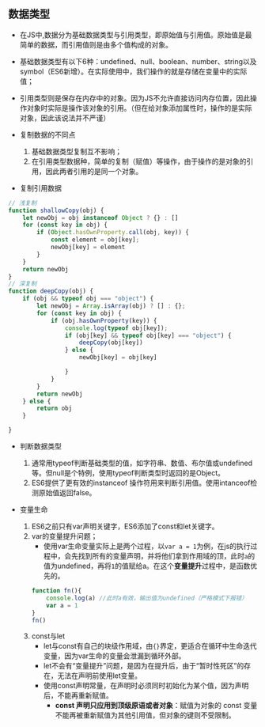 ## 数据类型
- 在JS中,数据分为基础数据类型与引用类型，即原始值与引用值。原始值是最简单的数据，而引用值则是由多个值构成的对象。
- 基础数据类型有以下6种：undefined、null、boolean、number、string以及symbol（ES6新增）。在实际使用中，我们操作的就是存储在变量中的实际值；
- 引用类型则是保存在内存中的对象。因为JS不允许直接访问内存位置，因此操作对象时实际是操作该对象的引用。（但在给对象添加属性时，操作的是实际对象，因此该说法并不严谨）

- 复制数据的不同点
    1. 基础数据类型复制互不影响；
    2. 在引用类型数据种，简单的复制（赋值）等操作，由于操作的是对象的引用，因此两者引用的是同一个对象。

- 复制引用数据
```js
// 浅复制
function shallowCopy(obj) {
    let newObj = obj instanceof Object ? {} : []
    for (const key in obj) {
        if (Object.hasOwnProperty.call(obj, key)) {
            const element = obj[key];
            newObj[key] = element
        }
    }
    return newObj
}
// 深复制
function deepCopy(obj) {
    if (obj && typeof obj === "object") {
        let newObj = Array.isArray(obj) ? [] : {};
        for (const key in obj) {
            if (obj.hasOwnProperty(key)) {
                console.log(typeof obj[key]);
                if (obj[key] && typeof obj[key] === "object") {
                    deepCopy(obj[key])
                } else {
                    newObj[key] = obj[key]

                }
            }
        }
        return newObj
    } else {
        return obj
    }

}
```

- 判断数据类型
    1. 通常用typeof判断基础类型的值，如字符串、数值、布尔值或undefined等。但null是个特例，使用typeof判断类型时返回的是Object。
    2. ES6提供了更有效的instanceof 操作符用来判断引用值。使用intanceof检测原始值返回false。

- 变量生命
    1. ES6之前只有var声明关键字，ES6添加了const和let关键字。
    2. var的变量提升问题；
        - 使用var生命变量实际上是两个过程，以`var a = 1`为例，在js的执行过程中，会先找到所有的变量声明，并将他们拿到作用域的顶，此时`a`的值为undefined，再将`1`的值赋给a。在这个**变量提升**过程中，是函数优先的。
        ```js
        function fn(){
            console.log(a) //此时a有效，输出值为undefined（严格模式下报错）
            var a = 1
        }
        fn()
        ```
    3. const与let
        - let与const有自己的块级作用域，由`{}`界定，更适合在循环中生命迭代变量，因为var生命的变量会泄漏到循环外部。
        - let不会有“变量提升”问题，是因为在提升后，由于“暂时性死区”的存在，无法在声明前使用let变量。
        - 使用const声明常量，在声明时必须同时初始化为某个值，因为声明后，不能再重新赋值。
            - **const 声明只应用到顶级原语或者对象**：赋值为对象的 const 变量不能再被重新赋值为其他引用值，但对象的键则不受限制。
        